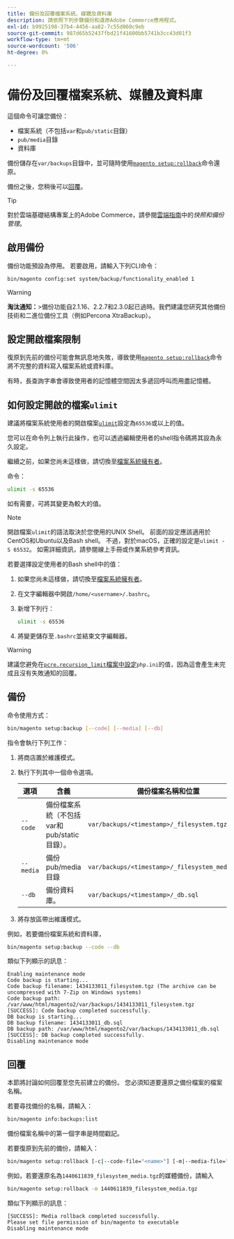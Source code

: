 ```yaml
---
title: 備份及回覆檔案系統、媒體及資料庫
description: 請依照下列步驟備份和還原Adobe Commerce應用程式。
exl-id: b9925198-37b4-4456-aa82-7c55d060c9eb
source-git-commit: 987d65b52437fbd21f41600bb5741b3cc43d01f3
workflow-type: tm+mt
source-wordcount: '506'
ht-degree: 0%

---
```


# 備份及回覆檔案系統、媒體及資料庫

這個命令可讓您備份：

* 檔案系統（不包括`var`和`pub/static`目錄）
* `pub/media`目錄
* 資料庫

備份儲存在`var/backups`目錄中，並可隨時使用[`magento setup:rollback`](uninstall-modules.md#roll-back-the-file-system-database-or-media-files)命令還原。

備份之後，您稍後可以[回覆](#rollback)。

>[!TIP]
>
>對於雲端基礎結構專案上的Adobe Commerce，請參閱[雲端指南](https://experienceleague.adobe.com/zh-hant/docs/commerce-cloud-service/user-guide/develop/storage/snapshots)中的&#x200B;_快照和備份管理_。

## 啟用備份

備份功能預設為停用。 若要啟用，請輸入下列CLI命令：

```bash
bin/magento config:set system/backup/functionality_enabled 1
```

>[!WARNING]
>
>**淘汰通知：**
>&#x200B;>備份功能自2.1.16、2.2.7和2.3.0起已過時。我們建議您研究其他備份技術和二進位備份工具（例如Percona XtraBackup）。

## 設定開啟檔案限制

復原到先前的備份可能會無訊息地失敗，導致使用[`magento setup:rollback`](uninstall-modules.md#roll-back-the-file-system-database-or-media-files)命令將不完整的資料寫入檔案系統或資料庫。

有時，長查詢字串會導致使用者的記憶體空間因太多遞回呼叫而用盡記憶體。

## 如何設定開啟的檔案`ulimit`

建議將檔案系統使用者的開啟檔案[`ulimit`](https://ss64.com/bash/ulimit.html)設定為`65536`或以上的值。

您可以在命令列上執行此操作，也可以透過編輯使用者的shell指令碼將其設為永久設定。

繼續之前，如果您尚未這樣做，請切換至[檔案系統擁有者](../prerequisites/file-system/overview.md)。

命令：

```bash
ulimit -s 65536
```

如有需要，可將其變更為較大的值。

>[!NOTE]
>
>開啟檔案`ulimit`的語法取決於您使用的UNIX Shell。 前面的設定應該適用於CentOS和Ubuntu以及Bash shell。 不過，對於macOS，正確的設定是`ulimit -S 65532`。 如需詳細資訊，請參閱線上手冊或作業系統參考資訊。

若要選擇設定使用者的Bash shell中的值：

1. 如果您尚未這樣做，請切換至[檔案系統擁有者](../prerequisites/file-system/overview.md)。
1. 在文字編輯器中開啟`/home/<username>/.bashrc`。
1. 新增下列行：

   ```bash
   ulimit -s 65536
   ```

1. 將變更儲存至`.bashrc`並結束文字編輯器。

>[!WARNING]
>
>建議您避免在[`pcre.recursion_limit`檔案中設定](https://www.php.net/manual/en/pcre.configuration.php)`php.ini`的值，因為這會產生未完成且沒有失敗通知的回覆。

## 備份

命令使用方式：

```bash
bin/magento setup:backup [--code] [--media] [--db]
```

指令會執行下列工作：

1. 將商店置於維護模式。
1. 執行下列其中一個命令選項。

   | 選項 | 含義 | 備份檔案名稱和位置 |
   |--- |--- |--- |
   | `--code` | 備份檔案系統（不包括var和pub/static目錄）。 | `var/backups/<timestamp>/_filesystem.tgz` |
   | `--media` | 備份pub/media目錄 | `var/backups/<timestamp>/_filesystem_media.tgz` |
   | `--db` | 備份資料庫。 | `var/backups/<timestamp>/_db.sql` |

1. 將存放區帶出維護模式。

例如，若要備份檔案系統和資料庫，

```bash
bin/magento setup:backup --code --db
```

類似下列顯示的訊息：

```
Enabling maintenance mode
Code backup is starting...
Code backup filename: 1434133011_filesystem.tgz (The archive can be uncompressed with 7-Zip on Windows systems)
Code backup path: /var/www/html/magento2/var/backups/1434133011_filesystem.tgz
[SUCCESS]: Code backup completed successfully.
DB backup is starting...
DB backup filename: 1434133011_db.sql
DB backup path: /var/www/html/magento2/var/backups/1434133011_db.sql
[SUCCESS]: DB backup completed successfully.
Disabling maintenance mode
```

## 回覆

本節將討論如何回覆至您先前建立的備份。 您必須知道要還原之備份檔案的檔案名稱。

若要尋找備份的名稱，請輸入：

```bash
bin/magento info:backups:list
```

備份檔案名稱中的第一個字串是時間戳記。

若要復原到先前的備份，請輸入：

```bash
bin/magento setup:rollback [-c|--code-file="<name>"] [-m|--media-file="<name>"] [-d|--db-file="<name>"]
```

例如，若要還原名為`1440611839_filesystem_media.tgz`的媒體備份，請輸入

```bash
bin/magento setup:rollback -m 1440611839_filesystem_media.tgz
```

類似下列顯示的訊息：

```
[SUCCESS]: Media rollback completed successfully.
Please set file permission of bin/magento to executable
Disabling maintenance mode
```
